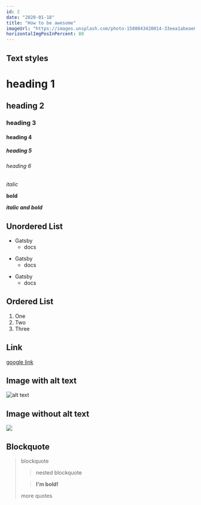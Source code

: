 ```yaml
---
id: 2
date: "2020-01-18"
title: "How to be awesome"
imageUrl: "https://images.unsplash.com/photo-1580843420014-33eea1abeae6?ixlib=rb-1.2.1&ixid=eyJhcHBfaWQiOjEyMDd9&auto=format&fit=crop&w=800&q=80"
horizontalImgPosInPercent: 80
---
```


## Text styles

# heading 1
## heading 2
### heading 3
#### heading 4
##### heading 5
###### heading 6

*italic*

**bold**

***italic and bold***

## Unordered List

* Gatsby
  * docs
- Gatsby
  - docs
+ Gatsby
  + docs

## Ordered List

1. One
1. Two
1. Three

## Link
[google link](www.google.de)

## Image with alt text
![alt text](https://images.unsplash.com/photo-1580853562095-ea5edfb7b03d?ixlib=rb-1.2.1&ixid=eyJhcHBfaWQiOjEyMDd9&auto=format&fit=crop&w=634&q=80)

## Image without alt text
![](https://images.unsplash.com/photo-1580853562095-ea5edfb7b03d?ixlib=rb-1.2.1&ixid=eyJhcHBfaWQiOjEyMDd9&auto=format&fit=crop&w=634&q=80e)

## Blockquote
> blockquote
>
> > nested blockquote
>
> > **I'm bold!**
>
> more quotes